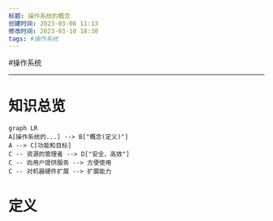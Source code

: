 ```yaml
---
标题: 操作系统的概念
创建时间: 2023-03-08 11:13
修改时间: 2023-03-10 18:30
tags: #操作系统
---
```


#操作系统

---
# 知识总览
```mermaid
graph LR
A[操作系统的...] --> B["概念(定义)"]
A --> C[功能和目标]
C -- 资源的管理者 --> D["安全、高效"]
C -- 向用户提供服务 --> 方便使用
C -- 对机器硬件扩展 --> 扩展能力
```
# 定义
